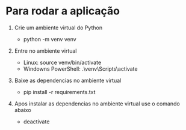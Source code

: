 # Para rodar a aplicação

1. Crie um ambiente virtual do Python
    - python -m venv venv

2. Entre no ambiente virtual
    - Linux: source venv/bin/activate
    - Windowns PowerShell: .\venv\Scripts\activate

3. Baixe as dependencias no ambiente virtual
    - pip install -r requirements.txt

4. Apos instalar as dependencias no ambiente virtual use o comando abaixo
    - deactivate
